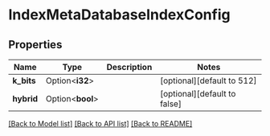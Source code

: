 # IndexMetaDatabaseIndexConfig

## Properties

Name | Type | Description | Notes
------------ | ------------- | ------------- | -------------
**k_bits** | Option<**i32**> |  | [optional][default to 512]
**hybrid** | Option<**bool**> |  | [optional][default to false]

[[Back to Model list]](../README.md#documentation-for-models) [[Back to API list]](../README.md#documentation-for-api-endpoints) [[Back to README]](../README.md)



